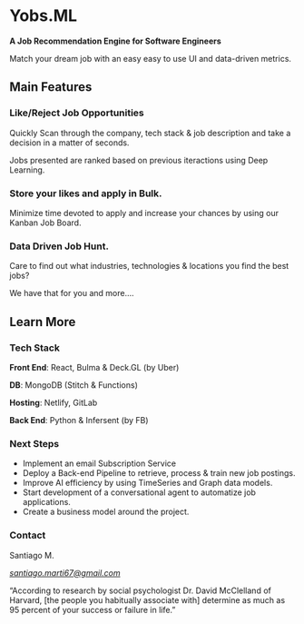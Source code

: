 # Yobs.ML
**A Job Recommendation Engine for Software Engineers**

Match your dream job with an easy easy to use UI and data-driven metrics. 

## Main Features


### Like/Reject Job Opportunities

Quickly Scan through the company, tech stack & job description and take a decision in a matter of seconds. 

Jobs presented are ranked based on previous iteractions using Deep Learning.


### Store your likes and apply in Bulk.

Minimize time devoted to apply and increase your chances by using our Kanban Job Board. 


### Data Driven Job Hunt.

Care to find out what industries, technologies & locations you find the best jobs? 

We have that for you and more....


## Learn More


### Tech Stack

**Front End**: React, Bulma & Deck.GL (by Uber)

**DB**: MongoDB (Stitch & Functions)

**Hosting**: Netlify, GitLab

**Back End**: Python & Infersent (by FB)



### Next Steps

* Implement an email Subscription Service
* Deploy a Back-end Pipeline to retrieve, process & train new job postings.
* Improve AI efficiency by using TimeSeries and Graph data models.
* Start development of a conversational agent to automatize job applications.
* Create a business model around the project.  


### Contact
Santiago M.

*santiago.marti67@gmail.com*

“According to research by social psychologist Dr. David McClelland of Harvard, [the people you habitually associate with] determine as much as 95 percent of your success or failure in life.”
